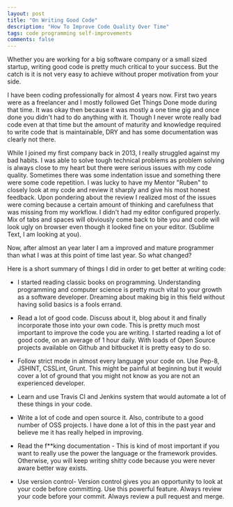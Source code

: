 ```yaml
---
layout: post
title: "On Writing Good Code"
description: "How To Improve Code Quality Over Time"
tags: code programming self-improvements
comments: false
---
```


Whether you are working for a big software company or a small sized startup, writing good code is pretty much critical to your success. But the catch is it is not very easy to achieve without proper motivation from your side.

I have been coding professionally for almost 4 years now. First two years were as a freelancer and I mostly followed Get Things Done mode during that time. It was okay then because it was mostly a one time gig and once done you didn't had to do anything with it. Though I never wrote really bad code even at that time but the amount of maturity and knowledge required to write code that is maintainable, DRY and has some documentation was clearly not there.

While I joined my first company back in 2013, I really struggled against my bad habits. I was able to solve tough technical problems as problem solving is always close to my heart but there were serious issues with my code quality. Sometimes there was some indentation issue and something there were some code repetition. I was lucky to have my Mentor "Ruben" to closely look at my code and review it sharply and give his most honest feedback. Upon pondering about the review I realized most of the issues were coming because a certain amount of thinking and carefulness that was missing from my workflow. I didn't had my editor configured properly. Mix of tabs and spaces will obviously come back to bite you and code will look ugly on browser even though it looked fine on your editor. (Sublime Text, I am looking at you).

Now, after almost an year later I am a improved and mature programmer than what I was at this point of time last year. So what changed? 

Here is a short summary of things I did in order to get better at writing code:

- I started reading classic books on programming. Understanding programming and computer science is pretty much vital to your growth as a software developer. Dreaming about making big in this field without having solid basics is a fools errand.
- Read a lot of good code. Discuss about it, blog about it and finally incorporate those into your own code. This is pretty much most important to improve the code you are writing. I started reading a lot of good code, on an average of 1 hour daily. With loads of Open Source projects available on Github and bitbucket it is pretty easy to do so.
- Follow strict mode in almost every language your code on. Use Pep-8, JSHINT, CSSLint, Grunt. This might be painful at beginning but it would cover a lot of ground that you might not know as you are not an experienced developer. 
- Learn and use Travis CI and Jenkins system that would automate a lot of these things in your code.
- Write a lot of code and open source it. Also, contribute to a good number of OSS projects. I have done a lot of this in the past year and believe me it has really helped in improving.
- Read the f**king documentation - This is kind of most important if you want to really use the power the language or the framework provides. Otherwise, you will keep writing shitty code because you were never aware better way exists.

- Use version control- Version control gives you an opportunity to look at your code before committing. Use this powerful feature. Always review your code before your commit. Always review a pull request and merge. 




